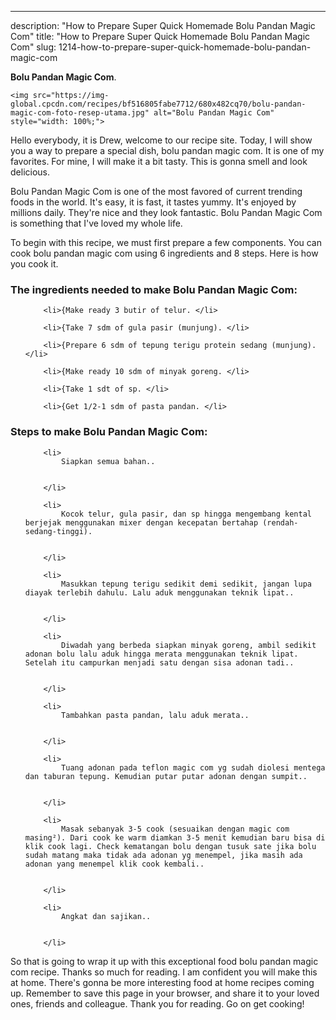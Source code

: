 ---
description: "How to Prepare Super Quick Homemade Bolu Pandan Magic Com"
title: "How to Prepare Super Quick Homemade Bolu Pandan Magic Com"
slug: 1214-how-to-prepare-super-quick-homemade-bolu-pandan-magic-com

<p>
	<strong>Bolu Pandan Magic Com</strong>. 
	
</p>
<p>
	
	<img src="https://img-global.cpcdn.com/recipes/bf516805fabe7712/680x482cq70/bolu-pandan-magic-com-foto-resep-utama.jpg" alt="Bolu Pandan Magic Com" style="width: 100%;">
	
	
</p>
<p>
	Hello everybody, it is Drew, welcome to our recipe site. Today, I will show you a way to prepare a special dish, bolu pandan magic com. It is one of my favorites. For mine, I will make it a bit tasty. This is gonna smell and look delicious.
</p>
	
<p>
	
</p>
<p>
	Bolu Pandan Magic Com is one of the most favored of current trending foods in the world. It's easy, it is fast, it tastes yummy. It's enjoyed by millions daily. They're nice and they look fantastic. Bolu Pandan Magic Com is something that I've loved my whole life.
</p>

<p>
To begin with this recipe, we must first prepare a few components. You can cook bolu pandan magic com using 6 ingredients and 8 steps. Here is how you cook it.
</p>

<h3>The ingredients needed to make Bolu Pandan Magic Com:</h3>

<ol>
	
		<li>{Make ready 3 butir of telur. </li>
	
		<li>{Take 7 sdm of gula pasir (munjung). </li>
	
		<li>{Prepare 6 sdm of tepung terigu protein sedang (munjung). </li>
	
		<li>{Make ready 10 sdm of minyak goreng. </li>
	
		<li>{Take 1 sdt of sp. </li>
	
		<li>{Get 1/2-1 sdm of pasta pandan. </li>
	
</ol>
<p>
	
</p>

<h3>Steps to make Bolu Pandan Magic Com:</h3>

<ol>
	
		<li>
			Siapkan semua bahan..
			
			
		</li>
	
		<li>
			Kocok telur, gula pasir, dan sp hingga mengembang kental berjejak menggunakan mixer dengan kecepatan bertahap (rendah-sedang-tinggi).
			
			
		</li>
	
		<li>
			Masukkan tepung terigu sedikit demi sedikit, jangan lupa diayak terlebih dahulu. Lalu aduk menggunakan teknik lipat..
			
			
		</li>
	
		<li>
			Diwadah yang berbeda siapkan minyak goreng, ambil sedikit adonan bolu lalu aduk hingga merata menggunakan teknik lipat. Setelah itu campurkan menjadi satu dengan sisa adonan tadi..
			
			
		</li>
	
		<li>
			Tambahkan pasta pandan, lalu aduk merata..
			
			
		</li>
	
		<li>
			Tuang adonan pada teflon magic com yg sudah diolesi mentega dan taburan tepung. Kemudian putar putar adonan dengan sumpit..
			
			
		</li>
	
		<li>
			Masak sebanyak 3-5 cook (sesuaikan dengan magic com masing²). Dari cook ke warm diamkan 3-5 menit kemudian baru bisa di klik cook lagi. Check kematangan bolu dengan tusuk sate jika bolu sudah matang maka tidak ada adonan yg menempel, jika masih ada adonan yang menempel klik cook kembali..
			
			
		</li>
	
		<li>
			Angkat dan sajikan..
			
			
		</li>
	
</ol>

<p>
	
</p>

<p>
	So that is going to wrap it up with this exceptional food bolu pandan magic com recipe. Thanks so much for reading. I am confident you will make this at home. There's gonna be more interesting food at home recipes coming up. Remember to save this page in your browser, and share it to your loved ones, friends and colleague. Thank you for reading. Go on get cooking!
</p>
